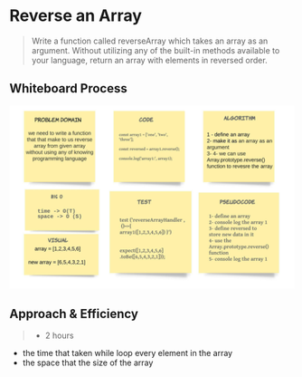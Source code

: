 # Reverse an Array
> Write a function called reverseArray which takes an array as an argument. Without utilizing any of the built-in methods available to your language, return an array with elements in reversed order.

## Whiteboard Process

![](img/array-reverse.jpeg)

## Approach & Efficiency
> - 2 hours 
- the time that taken while loop every element in the array
- the space that the size of the array 
